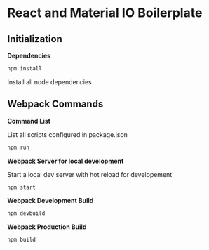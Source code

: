 # React and Material IO Boilerplate

## Initialization

**Dependencies**
```sh
npm install
```
Install all node dependencies

## Webpack Commands

**Command List**

List all scripts configured in package.json
```sh
npm run
```

**Webpack Server for local development**

Start a local dev server with hot reload for developement
```sh
npm start
```

**Webpack Development Build**
```sh
npm devbuild
```

**Webpack Production Build**

```sh
npm build
```